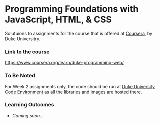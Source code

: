 # Programming Foundations with JavaScript, HTML, & CSS
Solutuions to assignments for the course that is offered at <a href="https://www.coursera.org">Coursera</a>, by Duke Universitry.

### Link to the course
https://www.coursera.org/learn/duke-programming-web/


### To Be Noted
For Week 2 assignments only, the code should be run at <a href="https://www.dukelearntoprogram.com//course1/example/index.php">Duke University Code Environment</a> as all the libraries and images are hosted there.


### Learning Outcomes
  * _Coming soon..._
